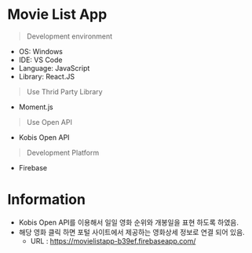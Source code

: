 # Movie List App

> Development environment

- OS: Windows
- IDE: VS Code
- Language: JavaScript
- Library: React.JS

> Use Thrid Party Library

- Moment.js

> Use Open API

- Kobis Open API

> Development Platform

- Firebase

# Information

- Kobis Open API를 이용해서 일일 영화 순위와 개봉일을 표현 하도록 하였음.
- 해당 영화 클릭 하면 포털 사이트에서 제공하는 영화상세 정보로 연결 되어 있음.
  - URL : https://movielistapp-b39ef.firebaseapp.com/

